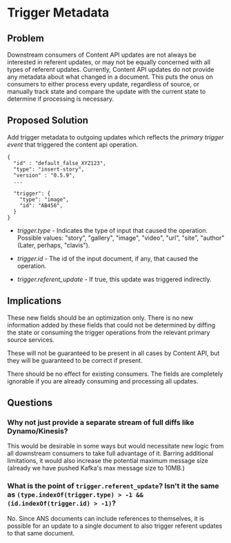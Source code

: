# Trigger Metadata #


## Problem ##

Downstream consumers of Content API updates are not always be interested in referent updates, or may not be equally concerned with all types of referent updates. Currently, Content API updates do not provide any metadata about what changed in a document. This puts the onus on consumers to either process every update, regardless of source, or manually track state and compare the update with the current state to determine if processing is necessary.

## Proposed Solution ##

Add trigger metadata to outgoing updates which reflects the _primary trigger event_ that triggered the content api operation.

```
{
  "id" : "default_false_XYZ123",
  "type": "insert-story",
  "version" : "0.5.9",
  ...

  "trigger": {
    "type": "image",
    "id": "AB456",
  }
}
```

* *trigger.type* - Indicates the type of input that caused the operation. Possible values: "story", "gallery", "image", "video", "url", "site", "author" (Later, perhaps, "clavis").

* *trigger.id* - The id of the input document, if any, that caused the operation.

* *trigger.referent_update* - If true, this update was triggered indirectly.

## Implications ##

These new fields should be an optimization only. There is no new information added by these fields that could not be determined by diffing the state or consuming the trigger operations from the relevant primary source services.

These will not be guaranteed to be present in all cases by Content API, but they will be guaranteed to be correct if present.

There should be no effect for existing consumers. The fields are completely ignorable if you are already consuming and processing all updates.

## Questions ##

### Why not just provide a separate stream of full diffs like Dynamo/Kinesis? ###

This would be desirable in some ways but would necessitate new logic from all downstream consumers to take full advantage of it. Barring additional limitations, it would also increase the potential maximum message size (already we have pushed Kafka's max message size to 10MB.)

### What is the point of `trigger.referent_update`? Isn't it the same as `(type.indexOf(trigger.type) > -1 && (id.indexOf(trigger.id) > -1)`? ###

No. Since ANS documents can include references to themselves, it is possible for an update to a single document to also trigger referent updates to that same document.
